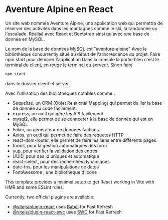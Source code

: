 # Aventure Alpine en React

Un site web nommée Aventure Alpine, une application web qui permettra de réserver des activités dans les montagnes comme le ski, la randonnée ou l'escalade.
Réalisé avec React et Bootstrap ainsi qu'avec une base de donnée en MySQL.

Le nom de la base de données MySQL est "aventure-alpine"
Avec la bibliothèque concurrently situé au début de l'arborescence du projet.
Faire npm start pour démarer l'application
Dans la console la partie bleu c'est le terminal du client, en rouge le terminal du serveur.
Sinon faire

```bash
npm start
```

dans le dossier client et server.

Avec l'utilisation des bibliothèques notables comme :

- Sequelize, un ORM (Objet Relational Mapping) qui permet de lier la base de donnée au code facilement.
- express, un outil qui gère les API facilement
- mysql2, elle permet de se connecter à la base de donnée qui est en MySQL
- Faker, un générateur de données factices.
- Axios, un outil qui permet de faire des requetes HTTP.
- react-dom-router, elle permet de faire les liens entre différents pages.
- formil, pour la gestion automatiques des form
- yup, pour vérifier la validation des entrés
- UUID, pour des id uniques et automatique
- react-select, pour des recherches dynamiques
- date-fns, pour les manipulations de dates
- FontAwesome , une bibliothèque d'icone

This template provides a minimal setup to get React working in Vite with HMR and some ESLint rules.

Currently, two official plugins are available:

- [@vitejs/plugin-react](https://github.com/vitejs/vite-plugin-react/blob/main/packages/plugin-react/README.md) uses [Babel](https://babeljs.io/) for Fast Refresh
- [@vitejs/plugin-react-swc](https://github.com/vitejs/vite-plugin-react-swc) uses [SWC](https://swc.rs/) for Fast Refresh
